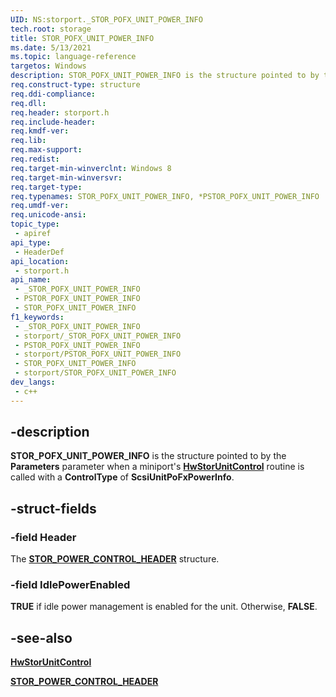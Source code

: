 ```yaml
---
UID: NS:storport._STOR_POFX_UNIT_POWER_INFO
tech.root: storage
title: STOR_POFX_UNIT_POWER_INFO
ms.date: 5/13/2021
ms.topic: language-reference
targetos: Windows
description: STOR_POFX_UNIT_POWER_INFO is the structure pointed to by the Parameters parameter when a miniport's HwStorUnitControl routine is called with a ControlType of ScsiUnitPoFxPowerInfo.
req.construct-type: structure
req.ddi-compliance: 
req.dll: 
req.header: storport.h
req.include-header: 
req.kmdf-ver: 
req.lib: 
req.max-support: 
req.redist: 
req.target-min-winverclnt: Windows 8
req.target-min-winversvr: 
req.target-type: 
req.typenames: STOR_POFX_UNIT_POWER_INFO, *PSTOR_POFX_UNIT_POWER_INFO
req.umdf-ver: 
req.unicode-ansi: 
topic_type:
 - apiref
api_type:
 - HeaderDef
api_location:
 - storport.h
api_name:
 - _STOR_POFX_UNIT_POWER_INFO
 - PSTOR_POFX_UNIT_POWER_INFO
 - STOR_POFX_UNIT_POWER_INFO
f1_keywords:
 - _STOR_POFX_UNIT_POWER_INFO
 - storport/_STOR_POFX_UNIT_POWER_INFO
 - PSTOR_POFX_UNIT_POWER_INFO
 - storport/PSTOR_POFX_UNIT_POWER_INFO
 - STOR_POFX_UNIT_POWER_INFO
 - storport/STOR_POFX_UNIT_POWER_INFO
dev_langs:
 - c++
---
```


## -description

**STOR_POFX_UNIT_POWER_INFO** is the structure pointed to by the **Parameters** parameter when a miniport's [**HwStorUnitControl**](nc-storport-hw_unit_control.md) routine is called with a **ControlType** of **ScsiUnitPoFxPowerInfo**.

## -struct-fields

### -field Header

The [**STOR_POWER_CONTROL_HEADER**](ns-storport-stor_power_control_header.md) structure.

### -field IdlePowerEnabled

**TRUE** if idle power management is enabled for the unit. Otherwise, **FALSE**.

## -see-also

[**HwStorUnitControl**](nc-storport-hw_unit_control.md)

[**STOR_POWER_CONTROL_HEADER**](ns-storport-stor_power_control_header.md)

